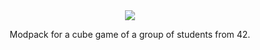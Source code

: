 <div align="center">
  <img src="https://i.imgur.com/bmSH7xW.png" />
  <br />
  <p>Modpack for a cube game of a group of students from 42.</p>
</div>

